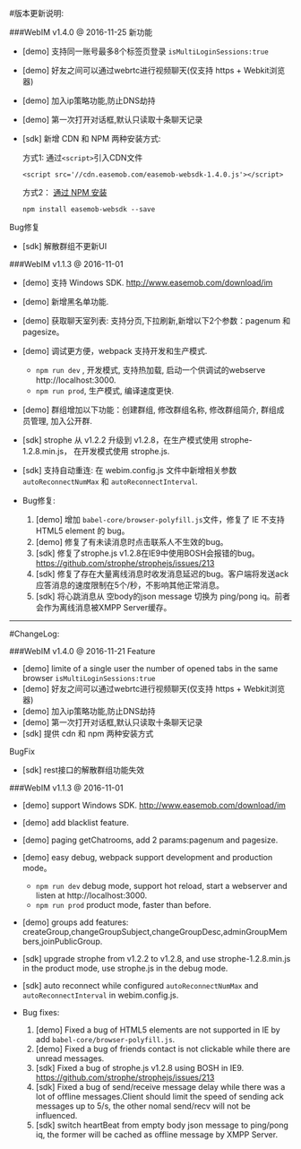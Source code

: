 #版本更新说明:

###WebIM v1.4.0 @ 2016-11-25
新功能

- [demo] 支持同一账号最多8个标签页登录 `isMultiLoginSessions:true`
- [demo] 好友之间可以通过webrtc进行视频聊天(仅支持 https + Webkit浏览器)
- [demo] 加入ip策略功能,防止DNS劫持  
- [demo] 第一次打开对话框,默认只读取十条聊天记录
- [sdk]  新增 CDN 和 NPM 两种安装方式:
    
    方式1: 通过`<script>`引入CDN文件
    
    ```
    <script src='//cdn.easemob.com/easemob-websdk-1.4.0.js'></script>
    ```
    方式2： [通过 NPM 安装](https://www.npmjs.com/package/easemob-websdk)
    
    ```
    npm install easemob-websdk --save
    ```
    

Bug修复

- [sdk] 解散群组不更新UI


###WebIM v1.1.3 @ 2016-11-01

* [demo] 支持 Windows SDK. <http://www.easemob.com/download/im>
* [demo] 新增黑名单功能.
* [demo] 获取聊天室列表: 支持分页,下拉刷新,新增以下2个参数：pagenum 和 pagesize。
* [demo] 调试更方便，webpack 支持开发和生产模式.
    * `npm run dev` , 开发模式, 支持热加载, 启动一个供调试的webserve http://localhost:3000.
    * `npm run prod`, 生产模式, 编译速度更快.
* [demo] 群组增加以下功能：创建群组, 修改群组名称, 修改群组简介, 群组成员管理, 加入公开群.
* [sdk] strophe 从 v1.2.2 升级到 v1.2.8，在生产模式使用 strophe-1.2.8.min.js， 在开发模式使用 strophe.js.
* [sdk] 支持自动重连: 在 webim.config.js 文件中新增相关参数 `autoReconnectNumMax` 和 `autoReconnectInterval`.

* Bug修复:
    1. [demo] 增加 `babel-core/browser-polyfill.js`文件，修复了 IE 不支持 HTML5 element 的 bug。
    2. [demo] 修复了有未读消息时点击联系人不生效的bug。
    3. [sdk] 修复了strophe.js v1.2.8在IE9中使用BOSH会报错的bug。  <https://github.com/strophe/strophejs/issues/213>
    4. [sdk] 修复了存在大量离线消息时收发消息延迟的bug。客户端将发送ack应答消息的速度限制在5个/秒，不影响其他正常消息。
    5. [sdk] 将心跳消息从 空body的json message 切换为 ping/pong iq。前者会作为离线消息被XMPP Server缓存。
   
   
---
#ChangeLog:

###WebIM v1.4.0 @ 2016-11-21
Feature

- [demo] limite of a single user the number of opened tabs in the same browser `isMultiLoginSessions:true`
- [demo] 好友之间可以通过webrtc进行视频聊天(仅支持 https + Webkit浏览器)
- [demo] 加入ip策略功能,防止DNS劫持  
- [demo] 第一次打开对话框,默认只读取十条聊天记录
- [sdk]  提供 cdn 和 npm 两种安装方式

BugFix

- [sdk] rest接口的解散群组功能失效

###WebIM v1.1.3 @ 2016-11-01

* [demo] support Windows SDK. <http://www.easemob.com/download/im>
* [demo] add blacklist feature.
* [demo] paging getChatrooms, add 2 params:pagenum and pagesize. 
* [demo] easy debug, webpack support development and production mode。
    * `npm run dev`  debug mode, support hot reload, start a webserver and listen at http://localhost:3000.
    * `npm run prod` product mode, faster than before.
* [demo] groups add features: createGroup,changeGroupSubject,changeGroupDesc,adminGroupMembers,joinPublicGroup.
* [sdk]  upgrade strophe from v1.2.2 to v1.2.8, and use strophe-1.2.8.min.js in the product mode, use strophe.js in the debug mode.
* [sdk]  auto reconnect while configured `autoReconnectNumMax` and `autoReconnectInterval` in webim.config.js.

* Bug fixes:
    1. [demo] Fixed a bug of HTML5 elements are not supported in IE by add `babel-core/browser-polyfill.js`.
    2. [demo] Fixed a bug of friends contact is not clickable while there are unread messages.
    3. [sdk] Fixed a bug of strophe.js v1.2.8 using BOSH in IE9.  <https://github.com/strophe/strophejs/issues/213>
    4. [sdk] Fixed a bug of send/receive message delay while there was a lot of offline messages.Client should limit the speed of sending ack messages  up to 5/s, the other nomal send/recv will not be influenced.
    5. [sdk] switch heartBeat from empty body json message to ping/pong iq, the former will be cached as offline message by XMPP Server.


